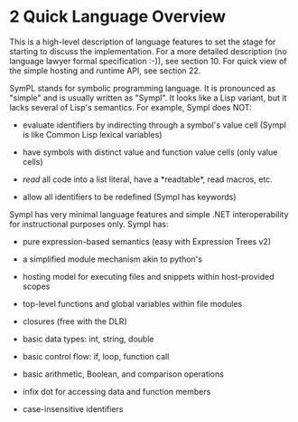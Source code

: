 # 2 Quick Language Overview

This is a high-level description of language features to set the stage for starting to discuss the implementation. For a more detailed description (no language lawyer formal specification :-)), see section 10. For quick view of the simple hosting and runtime API, see section 22.

SymPL stands for symbolic programming language. It is pronounced as "simple" and is usually written as "Sympl". It looks like a Lisp variant, but it lacks several of Lisp's semantics. For example, Sympl does NOT:

- evaluate identifiers by indirecting through a symbol's value cell (Sympl is like Common Lisp lexical variables)

- have symbols with distinct value and function value cells (only value cells)

- *read* all code into a list literal, have a \*readtable\*, read macros, etc.

- allow all identifiers to be redefined (Sympl has keywords)

Sympl has very minimal language features and simple .NET interoperability for instructional purposes only. Sympl has:

- pure expression-based semantics (easy with Expression Trees v2)

- a simplified module mechanism akin to python's

- hosting model for executing files and snippets within host-provided scopes

- top-level functions and global variables within file modules

- closures (free with the DLR)

- basic data types: int, string, double

- basic control flow: if, loop, function call

- basic arithmetic, Boolean, and comparison operations

- infix dot for accessing data and function members

- case-insensitive identifiers
